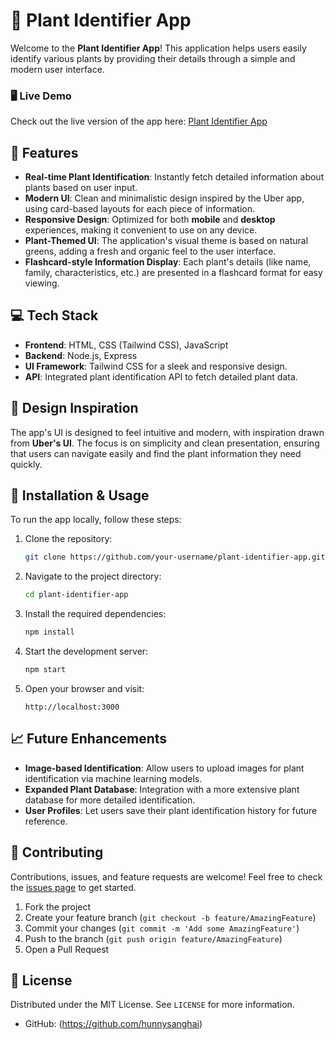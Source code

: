 # 🌿 Plant Identifier App

Welcome to the **Plant Identifier App**! This application helps users easily identify various plants by providing their details through a simple and modern user interface.

### 🖥️ Live Demo
Check out the live version of the app here: [Plant Identifier App](https://plant-identifier-hunnyonline.replit.app/)

## 🚀 Features
- **Real-time Plant Identification**: Instantly fetch detailed information about plants based on user input.
- **Modern UI**: Clean and minimalistic design inspired by the Uber app, using card-based layouts for each piece of information.
- **Responsive Design**: Optimized for both **mobile** and **desktop** experiences, making it convenient to use on any device.
- **Plant-Themed UI**: The application's visual theme is based on natural greens, adding a fresh and organic feel to the user interface.
- **Flashcard-style Information Display**: Each plant's details (like name, family, characteristics, etc.) are presented in a flashcard format for easy viewing.


## 💻 Tech Stack
- **Frontend**: HTML, CSS (Tailwind CSS), JavaScript
- **Backend**: Node.js, Express
- **UI Framework**: Tailwind CSS for a sleek and responsive design.
- **API**: Integrated plant identification API to fetch detailed plant data.

## 🎨 Design Inspiration
The app's UI is designed to feel intuitive and modern, with inspiration drawn from **Uber's UI**. The focus is on simplicity and clean presentation, ensuring that users can navigate easily and find the plant information they need quickly.

## 🚧 Installation & Usage
To run the app locally, follow these steps:

1. Clone the repository:
   ```bash
   git clone https://github.com/your-username/plant-identifier-app.git
   ```

2. Navigate to the project directory:
   ```bash
   cd plant-identifier-app
   ```

3. Install the required dependencies:
   ```bash
   npm install
   ```

4. Start the development server:
   ```bash
   npm start
   ```

5. Open your browser and visit:
   ```
   http://localhost:3000
   ```

## 📈 Future Enhancements
- **Image-based Identification**: Allow users to upload images for plant identification via machine learning models.
- **Expanded Plant Database**: Integration with a more extensive plant database for more detailed identification.
- **User Profiles**: Let users save their plant identification history for future reference.

## 🤝 Contributing
Contributions, issues, and feature requests are welcome! Feel free to check the [issues page](https://github.com/your-username/plant-identifier-app/issues) to get started.

1. Fork the project
2. Create your feature branch (`git checkout -b feature/AmazingFeature`)
3. Commit your changes (`git commit -m 'Add some AmazingFeature'`)
4. Push to the branch (`git push origin feature/AmazingFeature`)
5. Open a Pull Request

## 📄 License
Distributed under the MIT License. See `LICENSE` for more information.


- GitHub: (https://github.com/hunnysanghai)
